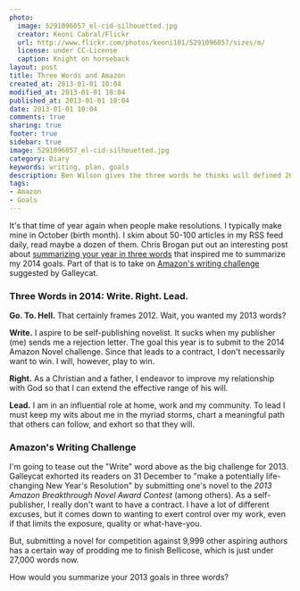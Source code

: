 ```yaml
---
photo:
  image: 5291096057_el-cid-silhouetted.jpg
  creator: Keoni Cabral/Flickr
  url: http://www.flickr.com/photos/keoni101/5291096057/sizes/m/
  license: under CC-License
  caption: Knight on horseback
layout: post
title: Three Words and Amazon
created_at: 2013-01-01 10:04
modified_at: 2013-01-01 10:04
published_at: 2013-01-01 10:04
date: 2013-01-01 10:04
comments: true
sharing: true
footer: true
sidebar: true
image: 5291096057_el-cid-silhouetted.jpg
category: Diary
keywords: writing, plan, goals
description: Ben Wilson gives the three words he thinks will defined 2013.
tags:
- Amazon
- Goals
---
```


It's that time of year again when people make resolutions. I typically make mine in October (birth month). I skim about 50-100 articles in my RSS feed daily, read maybe a dozen of them. Chris Brogan put out an interesting post about [summarizing your year in three words](http://www.chrisbrogan.com/my-3-words-for-2013/) that inspired me to summarize my 2014 goals. Part of that is to take on  [Amazon's writing challenge](http://www.mediabistro.com/galleycat/how-to-submit-your-novel-in-the-new-year_b63061) suggested by Galleycat.

<!-- more -->
### Three Words in 2014: Write. Right. Lead. ###

**Go. To. Hell.** That certainly frames 2012. Wait, you wanted my 2013 words?

**Write.** I aspire to be self-publishing novelist. It sucks when my publisher (me) sends me a rejection letter. The goal
this year is to submit to the 2014 Amazon Novel challenge. Since that leads to a contract, I don't necessarily want to
win. I will, however, play to win.

**Right.** As a Christian and a father, I endeavor to improve my relationship
with God so that I can extend the effective range of his will.

**Lead.** I am in an influential role at home, work and my community. To lead I
must keep my wits about me in the myriad storms, chart a meaningful path that
others can follow, and exhort so that they will.

### Amazon's Writing Challenge ###

I'm going to tease out the "Write" word above as the big challenge for 2013.
Galleycat exhorted its readers on 31 December to "make a potentially life-
changing New Year's Resolution" by submitting one's novel to the *2013 Amazon
Breakthrough Novel Award Contest* (among others). As a self-publisher, I really
don't want to have a contract. I have a lot of different excuses, but it comes
down to wanting to exert control over my work, even if that limits the exposure,
quality or what-have-you.

But, submitting a novel for competition against 9,999 other aspiring authors has
a certain way of prodding me to finish Bellicose, which is just under 27,000
words now.

How would you summarize your 2013 goals in three words?
